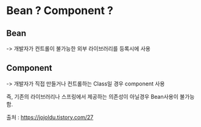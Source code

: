 # Bean ? Component ?

## Bean

-> 개발자가 컨트롤이 불가능한 외부 라이브러리를 등록시에 사용


## Component

-> 개발자가 직접 만들거나 컨트롤하는 Class일 경우 component 사용

즉, 기존의 라이브러리나 스프링에서 제공하는 의존성이 아닐경우 Bean사용이 불가능함.

출처 : https://jojoldu.tistory.com/27 
